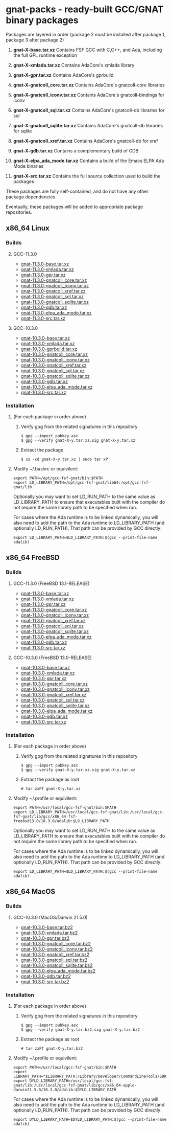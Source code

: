 # gnat-packs - ready-built GCC/GNAT binary packages

Packages are layered in order (package 2 must be installed after
package 1, package 3 after package 2)

1.  **gnat-X-base.tar.xz**
    Contains FSF GCC with C,C++, and Ada, including the full GPL
    runtime exception
2.  **gnat-X-xmlada.tar.xz**
    Contains AdaCore's xmlada library
3.  **gnat-X-gpr.tar.xz**
    Contains AdaCore's gprbuild
4.  **gnat-X-gnatcoll\_core.tar.xz**
    Contains AdaCore's gnatcoll-core libraries
5.  **gnat-X-gnatcoll\_iconv.tar.xz**
    Contains AdaCore's gnatcoll-bindings for iconv
6.  **gnat-X-gnatcoll\_sql.tar.xz**
    Contains AdaCore's gnatcoll-db libraries for sql
7.  **gnat-X-gnatcoll\_sqlite.tar.xz**
    Contains AdaCore's gnatcoll-db libraries for sqlite
8.  **gnat-X-gnatcoll\_xref.tar.xz**
    Contains AdaCore's gnatcoll-db for xref

9.  **gnat-X-gdb.tar.xz**
    Contains a complementary build of GDB
10. **gnat-X-elpa_ada_mode.tar.xz**
    Contains a build of the Emacs ELPA Ada Mode binaries
11. **gnat-X-src.tar.xz**
    Contains the full source collection used to build the packages

These packages are fully self-contained, and do not have any other package dependencies

Eventually, these packages will be added to appropriate package repositories.


## x86\_64 Linux

### Builds

2.  GCC-11.3.0

    -   [gnat-11.3.0-base.tar.xz](https://gnat-packs.annexi-strayline.com/x86_64-linux-gnu/gnat-11.3.0-base.tar.xz)
    -   [gnat-11.3.0-xmlada.tar.xz](https://gnat-packs.annexi-strayline.com/x86_64-linux-gnu/gnat-11.3.0-xmlada.tar.xz)
    -   [gnat-11.3.0-gpr.tar.xz](https://gnat-packs.annexi-strayline.com/x86_64-linux-gnu/gnat-11.3.0-gpr.tar.xz)
    -   [gnat-11.3.0-gnatcoll\_core.tar.xz](https://gnat-packs.annexi-strayline.com/x86_64-linux-gnu/gnat-11.3.0-gnatcoll_core.tar.xz)
    -   [gnat-11.3.0-gnatcoll\_iconv.tar.xz](https://gnat-packs.annexi-strayline.com/x86_64-linux-gnu/gnat-11.3.0-gnatcoll_iconv.tar.xz)
    -   [gnat-11.3.0-gnatcoll\_xref.tar.xz](https://gnat-packs.annexi-strayline.com/x86_64-linux-gnu/gnat-11.3.0-gnatcoll_xref.tar.xz)
    -   [gnat-11.3.0-gnatcoll\_sql.tar.xz](https://gnat-packs.annexi-strayline.com/x86_64-linux-gnu/gnat-11.3.0-gnatcoll_sql.tar.xz)
    -   [gnat-11.3.0-gnatcoll\_sqlite.tar.xz](https://gnat-packs.annexi-strayline.com/x86_64-linux-gnu/gnat-11.3.0-gnatcoll_sqlite.tar.xz)
    -   [gnat-11.3.0-gdb.tar.xz](https://gnat-packs.annexi-strayline.com/x86_64-linux-gnu/gnat-11.3.0-gdb.tar.xz)
    -   [gnat-11.3.0-elpa_ada_mode.tar.xz](https://gnat-packs.annexi-strayline.com/x86_64-linux-gnu/gnat-11.3.0-elpa_ada_mode.tar.xz)
    -   [gnat-11.3.0-src.tar.xz](https://gnat-packs.annexi-strayline.com/x86_64-linux-gnu/gnat-11.3.0-src.tar.xz)

2.  GCC-10.3.0

    -   [gnat-10.3.0-base.tar.xz](https://gnat-packs.annexi-strayline.com/x86_64-linux-gnu/gnat-10.3.0-base.tar.xz)
    -   [gnat-10.3.0-xmlada.tar.xz](https://gnat-packs.annexi-strayline.com/x86_64-linux-gnu/gnat-10.3.0-xmlada.tar.xz)
    -   [gnat-10.3.0-gprbuild.tar.xz](https://gnat-packs.annexi-strayline.com/x86_64-linux-gnu/gnat-10.3.0-gpr.tar.xz)
    -   [gnat-10.3.0-gnatcoll\_core.tar.xz](https://gnat-packs.annexi-strayline.com/x86_64-linux-gnu/gnat-10.3.0-gnatcoll_core.tar.xz)
    -   [gnat-10.3.0-gnatcoll\_iconv.tar.xz](https://gnat-packs.annexi-strayline.com/x86_64-linux-gnu/gnat-10.3.0-gnatcoll_iconv.tar.xz)
    -   [gnat-10.3.0-gnatcoll\_xref.tar.xz](https://gnat-packs.annexi-strayline.com/x86_64-linux-gnu/gnat-10.3.0-gnatcoll_xref.tar.xz)
    -   [gnat-10.3.0-gnatcoll\_sql.tar.xz](https://gnat-packs.annexi-strayline.com/x86_64-linux-gnu/gnat-10.3.0-gnatcoll_sql.tar.xz)
    -   [gnat-10.3.0-gnatcoll\_sqlite.tar.xz](https://gnat-packs.annexi-strayline.com/x86_64-linux-gnu/gnat-10.3.0-gnatcoll_sqlite.tar.xz)
    -   [gnat-10.3.0-gdb.tar.xz](https://gnat-packs.annexi-strayline.com/x86_64-linux-gnu/gnat-10.3.0-gdb.tar.xz)
    -   [gnat-10.3.0-elpa_ada_mode.tar.xz](https://gnat-packs.annexi-strayline.com/x86_64-linux-gnu/gnat-10.3.0-elpa_ada_mode.tar.xz)
    -   [gnat-10.3.0-src.tar.xz](https://gnat-packs.annexi-strayline.com/x86_64-linux-gnu/gnat-10.3.0-src.tar.xz)

### Installation

1.  (For each package in order above)
    1.  Verify gpg from the related signatures in this repository

        ```
        $ gpg --import pubkey.asc
        $ gpg --verify gnat-X-y.tar.xz.sig gnat-X-y.tar.xz
        ```
    
    2.  Extract the package
        
        ```$ xz -cd gnat-X-y.tar.xz | sudo tar xP```

2.  Modify ~/.bashrc or equivilent:
    ```
    export PATH=/opt/gcc-fsf-gnat/bin:$PATH
    export LD_LIBRARY_PATH=/opt/gcc-fsf-gnat/lib64:/opt/gcc-fsf-gnat/lib
    ```

    Optionally you may want to set LD_RUN_PATH to the same value as LD_LIBRARY_PATH to ensure that executables built with the compiler do not require the same library path to be specified when run.

    For cases where the Ada runtime is to be linked dynamically, you will also need to add the path to the Ada runtime to LD_LIBRARY_PATH (and optionally LD_RUN_PATH). That path can be provided by GCC directly:
    ```
    export LD_LIBRARY_PATH=$LD_LIBRARY_PATH:$(gcc --print-file-name adalib)
    ```


## x86\_64 FreeBSD

### Builds

1.  GCC-11.3.0 (FreeBSD 13.1-RELEASE)

    -   [gnat-11.3.0-base.tar.xz](https://gnat-packs.annexi-strayline.com/x86_64-fsf-freebsd13.1/gnat-11.3.0-base.tar.xz)
    -   [gnat-11.3.0-xmlada.tar.xz](https://gnat-packs.annexi-strayline.com/x86_64-fsf-freebsd13.1/gnat-11.3.0-xmlada.tar.xz)
    -   [gnat-11.3.0-gpr.tar.xz](https://gnat-packs.annexi-strayline.com/x86_64-fsf-freebsd13.1/gnat-11.3.0-gpr.tar.xz)
    -   [gnat-11.3.0-gnatcoll\_core.tar.xz](https://gnat-packs.annexi-strayline.com/x86_64-fsf-freebsd13.1/gnat-11.3.0-gnatcoll_core.tar.xz)
    -   [gnat-11.3.0-gnatcoll\_iconv.tar.xz](https://gnat-packs.annexi-strayline.com/x86_64-fsf-freebsd13.1/gnat-11.3.0-gnatcoll_iconv.tar.xz)
    -   [gnat-11.3.0-gnatcoll\_xref.tar.xz](https://gnat-packs.annexi-strayline.com/x86_64-fsf-freebsd13.1/gnat-11.3.0-gnatcoll_xref.tar.xz)
    -   [gnat-11.3.0-gnatcoll\_sql.tar.xz](https://gnat-packs.annexi-strayline.com/x86_64-fsf-freebsd13.1/gnat-11.3.0-gnatcoll_sql.tar.xz)
    -   [gnat-11.3.0-gnatcoll\_sqlite.tar.xz](https://gnat-packs.annexi-strayline.com/x86_64-fsf-freebsd13.1/gnat-11.3.0-gnatcoll_sqlite.tar.xz)
    -   [gnat-11.3.0-elpa_ada_mode.tar.xz](https://gnat-packs.annexi-strayline.com/x86_64-fsf-freebsd13.1/gnat-11.3.0-elpa_ada_mode.tar.xz)
    -   [gnat-11.3.0-gdb.tar.xz](https://gnat-packs.annexi-strayline.com/x86_64-fsf-freebsd13.1/gnat-11.3.0-gdb.tar.xz)
    -   [gnat-11.3.0-src.tar.xz](https://gnat-packs.annexi-strayline.com/x86_64-fsf-freebsd13.1/gnat-11.3.0-src.tar.xz)

2.  GCC-10.3.0 (FreeBSD 13.0-RELEASE)

    -   [gnat-10.3.0-base.tar.xz](https://gnat-packs.annexi-strayline.com/x86_64-fsf-freebsd13.0/gnat-10.3.0-base.tar.xz)
    -   [gnat-10.3.0-xmlada.tar.xz](https://gnat-packs.annexi-strayline.com/x86_64-fsf-freebsd13.0/gnat-10.3.0-xmlada.tar.xz)
    -   [gnat-10.3.0-gpr.tar.xz](https://gnat-packs.annexi-strayline.com/x86_64-fsf-freebsd13.0/gnat-10.3.0-gpr.tar.xz)
    -   [gnat-10.3.0-gnatcoll\_core.tar.xz](https://gnat-packs.annexi-strayline.com/x86_64-fsf-freebsd13.0/gnat-10.3.0-gnatcoll_core.tar.xz)
    -   [gnat-10.3.0-gnatcoll\_iconv.tar.xz](https://gnat-packs.annexi-strayline.com/x86_64-fsf-freebsd13.0/gnat-10.3.0-gnatcoll_iconv.tar.xz)
    -   [gnat-10.3.0-gnatcoll\_xref.tar.xz](https://gnat-packs.annexi-strayline.com/x86_64-fsf-freebsd13.0/gnat-10.3.0-gnatcoll_xref.tar.xz)
    -   [gnat-10.3.0-gnatcoll\_sql.tar.xz](https://gnat-packs.annexi-strayline.com/x86_64-fsf-freebsd13.0/gnat-10.3.0-gnatcoll_sql.tar.xz)
    -   [gnat-10.3.0-gnatcoll\_sqlite.tar.xz](https://gnat-packs.annexi-strayline.com/x86_64-fsf-freebsd13.0/gnat-10.3.0-gnatcoll_sqlite.tar.xz)
    -   [gnat-10.3.0-elpa_ada_mode.tar.xz](https://gnat-packs.annexi-strayline.com/x86_64-fsf-freebsd13.0/gnat-10.3.0-elpa_ada_mode.tar.xz)
    -   [gnat-10.3.0-gdb.tar.xz](https://gnat-packs.annexi-strayline.com/x86_64-fsf-freebsd13.0/gnat-10.3.0-gdb.tar.xz)
    -   [gnat-10.3.0-src.tar.xz](https://gnat-packs.annexi-strayline.com/x86_64-fsf-freebsd13.0/gnat-10.3.0-src.tar.xz)


### Installation

1.  (For each package in order above)
    1.  Verify gpg from the related signatures in this repository

        ```
        $ gpg --import pubkey.asc
        $ gpg --verify gnat-X-y.tar.xz.sig gnat-X-y.tar.xz
        ```
    
    2.  Extract the package as root
        
        ```# tar zxPf gnat-X-y.tar.xz```

2.  Modify ~/.profile or equivilent:

    ```
    export PATH=/usr/local/gcc-fsf-gnat/bin:$PATH
    export LD_LIBRARY_PATH=/usr/local/gcc-fsf-gnat/lib:/usr/local/gcc-fsf-gnat/lib/gcc/x86_64-fsf-freebsd13.0/10.3.0/adalib:$LD_LIBRARY_PATH
    ```

    Optionally you may want to set LD_RUN_PATH to the same value as LD_LIBRARY_PATH to ensure that executables built with the compiler do not require the same library path to be specified when run.

    For cases where the Ada runtime is to be linked dynamically, you will also need to add the path to the Ada runtime to LD_LIBRARY_PATH (and optionally LD_RUN_PATH). That path can be provided by GCC directly:
    ```
    export LD_LIBRARY_PATH=$LD_LIBRARY_PATH:$(gcc --print-file-name adalib)
    ```

## x86\_64 MacOS

### Builds

1.  GCC-10.3.0 (MacOS/Darwin 21.5.0)

    -   [gnat-10.3.0-base.tar.bz2](https://gnat-packs.annexi-strayline.com/x86_64-apple-darwin21.5.0/gnat-10.3.0-base.tar.bz2)
    -   [gnat-10.3.0-xmlada.tar.bz2](https://gnat-packs.annexi-strayline.com/x86_64-apple-darwin21.5.0/gnat-10.3.0-xmlada.tar.bz2)
    -   [gnat-10.3.0-gpr.tar.bz2](https://gnat-packs.annexi-strayline.com/x86_64-apple-darwin21.5.0/gnat-10.3.0-gpr.tar.bz2)
    -   [gnat-10.3.0-gnatcoll\_core.tar.bz2](https://gnat-packs.annexi-strayline.com/x86_64-apple-darwin21.5.0/gnat-10.3.0-gnatcoll_core.tar.bz2)
    -   [gnat-10.3.0-gnatcoll\_iconv.tar.bz2](https://gnat-packs.annexi-strayline.com/x86_64-apple-darwin21.5.0/gnat-10.3.0-gnatcoll_iconv.tar.bz2)
    -   [gnat-10.3.0-gnatcoll\_xref.tar.bz2](https://gnat-packs.annexi-strayline.com/x86_64-apple-darwin21.5.0/gnat-10.3.0-gnatcoll_xref.tar.bz2)
    -   [gnat-10.3.0-gnatcoll\_sql.tar.bz2](https://gnat-packs.annexi-strayline.com/x86_64-apple-darwin21.5.0/gnat-10.3.0-gnatcoll_sql.tar.bz2)
    -   [gnat-10.3.0-gnatcoll\_sqlite.tar.bz2](https://gnat-packs.annexi-strayline.com/x86_64-apple-darwin21.5.0/gnat-10.3.0-gnatcoll_sqlite.tar.bz2)
    -   [gnat-10.3.0-elpa_ada_mode.tar.bz2](https://gnat-packs.annexi-strayline.com/x86_64-apple-darwin21.5.0/gnat-10.3.0-elpa_ada_mode.tar.bz2)
    -   [gnat-10.3.0-gdb.tar.bz2](https://gnat-packs.annexi-strayline.com/x86_64-apple-darwin21.5.0/gnat-10.3.0-gdb.tar.bz2)
    -   [gnat-10.3.0-src.tar.bz2](https://gnat-packs.annexi-strayline.com/x86_64-apple-darwin21.5.0/gnat-10.3.0-src.tar.bz2)


### Installation

1.  (For each package in order above)
    1.  Verify gpg from the related signatures in this repository

        ```
        $ gpg --import pubkey.asc
        $ gpg --verify gnat-X-y.tar.bz2.sig gnat-X-y.tar.bz2
        ```
    
    2.  Extract the package as root
        
        ```# tar zxPf gnat-X-y.tar.bz2```

2.  Modify ~/.profile or equivilent:
    ```
    export PATH=/usr/local/gcc-fsf-gnat/bin:$PATH
    export LIBRARY_PATH="$LIBRARY_PATH:/Library/Developer/CommandLineTools/SDKs/MacOSX.sdk/usr/lib"
    export DYLD_LIBRARY_PATH=/usr/local/gcc-fsf-gnat/lib:/usr/local/gcc-fsf-gnat/lib/gcc/x86_64-apple-darwin21.5.0/10.3.0/adalib:$DYLD_LIBRARY_PATH
    ```

    For cases where the Ada runtime is to be linked dynamically, you will also need to add the path to the Ada runtime to LD_LIBRARY_PATH (and optionally LD_RUN_PATH). That path can be provided by GCC directly:
    ```
    export DYLD_LIBRARY_PATH=$DYLD_LIBRARY_PATH:$(gcc --print-file-name adalib)
    ```
